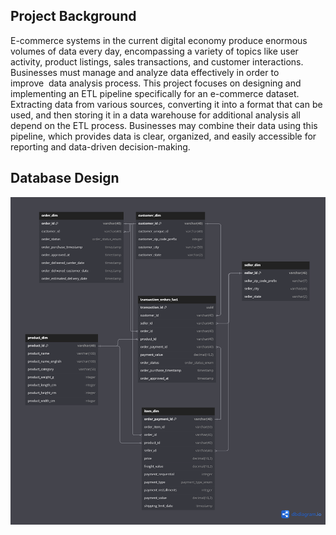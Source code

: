 ## Project Background
E-commerce systems in the current digital economy produce enormous volumes of data every day, encompassing a variety of topics like user activity, product listings, sales transactions, and customer interactions. Businesses must manage and analyze data effectively in order to improve  data analysis process. This project focuses on designing and implementing an ETL pipeline specifically for an e-commerce dataset. Extracting data from various sources, converting it into a format that can be used, and then storing it in a data warehouse for additional analysis all depend on the ETL process. Businesses may combine their data using this pipeline, which provides data is clear, organized, and easily accessible for reporting and data-driven decision-making.

## Database Design

![A test image](https://github.com/fajri-yanti/ETL_e-commers/blob/main/erd-ecommers-db.png)
